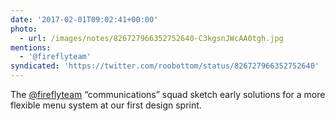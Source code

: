 ```yaml
---
date: '2017-02-01T09:02:41+00:00'
photo:
  - url: /images/notes/826727966352752640-C3kgsnJWcAA0tgh.jpg
mentions:
  - '@fireflyteam'
syndicated: 'https://twitter.com/roobottom/status/826727966352752640'
---
```

The [@fireflyteam](https://twitter.com/@fireflyteam) “communications” squad sketch early solutions for a more flexible menu system at our first design sprint. 
